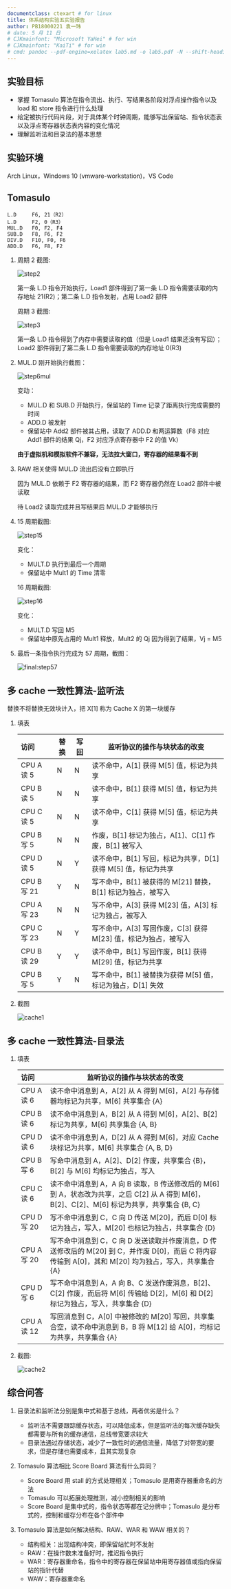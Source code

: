 ```yaml
---
documentclass: ctexart # for linux
title: 体系结构实验五实验报告
author: PB18000221 袁一玮
# date: 5 月 11 日
# CJKmainfont: "Microsoft YaHei" # for win
# CJKmainfont: "KaiTi" # for win
# cmd: pandoc --pdf-engine=xelatex lab5.md -o lab5.pdf -N --shift-heading-level-by=-1
---
```


## 实验目标

- 掌握 Tomasulo 算法在指令流出、执行、写结果各阶段对浮点操作指令以及 load 和 store 指令进行什么处理
- 给定被执行代码片段，对于具体某个时钟周期，能够写出保留站、指令状态表以及浮点寄存器状态表内容的变化情况
- 理解监听法和目录法的基本思想

## 实验环境

Arch Linux，Windows 10 (vmware-workstation)，VS Code

## Tomasulo

```assembly
L.D     F6, 21（R2）
L.D     F2, 0（R3）
MUL.D   F0, F2, F4
SUB.D   F8, F6, F2
DIV.D   F10, F0, F6
ADD.D   F6, F8, F2
```

1. 周期 2 截图:

   ![step2](assets/step2.png)

   第一条 L.D 指令开始执行，Load1 部件得到了第一条 L.D 指令需要读取的内存地址 21(R2)；第二条 L.D 指令发射，占用 Load2 部件

   周期 3 截图:

   ![step3](assets/step3.png)

   第一条 L.D 指令得到了内存中需要读取的值（但是 Load1 结果还没有写回）；Load2 部件得到了第二条 L.D 指令需要读取的内存地址 0(R3)

2. MUL.D 刚开始执行截图：

   ![step6mul](assets/step6mul.png)

   变动：

   - MUL.D 和 SUB.D 开始执行，保留站的 Time 记录了距离执行完成需要的时间
   - ADD.D 被发射
   - 保留站中 Add2 部件被其占用，读取了 ADD.D 和两运算数（F8 对应 Add1 部件的结果 Qj，F2 对应浮点寄存器中 F2 的值 Vk）

   **由于虚拟机和模拟软件不兼容，无法拉大窗口，寄存器的结果看不到**

3. RAW 相关使得 MUL.D 流出后没有立即执行

   因为 MUL.D 依赖于 F2 寄存器的结果，而 F2 寄存器仍然在 Load2 部件中被读取

   待 Load2 读取完成并且写结果后 MUL.D 才能够执行

4. 15 周期截图:

   ![step15](assets/step15.png)

   变化：

   - MULT.D 执行到最后一个周期
   - 保留站中 Mult1 的 Time 清零

   16 周期截图:

   ![step16](assets/step16.png)

   变化：

   - MULT.D 写回 M5
   - 保留站中原先占用的 Mult1 释放，Mult2 的 Qj 因为得到了结果，Vj = M5

5. 最后一条指令执行完成为 57 周期，截图：

   ![final:step57](assets/step57.png)

## 多 cache 一致性算法-监听法

替换不将替换无效块计入，把 X[1] 称为 Cache X 的第一块缓存

1. 填表

   | 访问        | 替换 | 写回 | 监听协议的操作与块状态的改变                                    |
   | :---------- | ---- | ---- | --------------------------------------------------------------- |
   | CPU A 读 5  | N    | N    | 读不命中，A[1] 获得 M[5] 值，标记为共享                         |
   | CPU B 读 5  | N    | N    | 读不命中，B[1] 获得 M[5] 值，标记为共享                         |
   | CPU C 读 5  | N    | N    | 读不命中，C[1] 获得 M[5] 值，标记为共享                         |
   | CPU B 写 5  | N    | N    | 作废，B[1] 标记为独占，A[1]、C[1] 作废，B[1] 被写入             |
   | CPU D 读 5  | N    | Y    | 读不命中，B[1] 写回，标记为共享，D[1] 获得 M[5] 值，标记为共享  |
   | CPU B 写 21 | Y    | N    | 写不命中，B[1] 被获得的 M[21] 替换，B[1] 标记为独占，被写入     |
   | CPU A 写 23 | N    | N    | 写不命中，A[3] 获得 M[23] 值，A[3] 标记为独占，被写入           |
   | CPU C 写 23 | N    | Y    | 写不命中，A[3] 写回作废，C[3] 获得 M[23] 值，标记为独占，被写入 |
   | CPU B 读 29 | Y    | Y    | 读不命中，B[1] 写回作废，B[1] 获得 M[29] 值，标记为共享         |
   | CPU B 写 5  | Y    | N    | 写不命中，B[1] 被替换为获得 M[5] 值，标记为独占，D[1] 失效      |

2. 截图

   ![cache1](assets/cache1.png)

## 多 cache 一致性算法-目录法

1. 填表

   | 访问        | 监听协议的操作与块状态的改变                                                                                                                           |
   | :---------- | ------------------------------------------------------------------------------------------------------------------------------------------------------ |
   | CPU A 读 6  | 读不命中消息到 A，A[2] 从 A 得到 M[6]，A[2] 与存储器均标记为共享，M[6] 共享集合 {A}                                                                    |
   | CPU B 读 6  | 读不命中消息到 A，B[2] 从 A 得到 M[6]，A[2]、B[2] 标记为共享，M[6] 共享集合 {A, B}                                                                     |
   | CPU D 读 6  | 读不命中消息到 A，D[2] 从 A 得到 M[6]，对应 Cache 块标记为共享，M[6] 共享集合 {A, B, D}                                                                |
   | CPU B 写 6  | 写命中消息到 A，A[2]、D[2] 作废，共享集合 {B}，B[2] 与 M[6] 均标记为独占，写入                                                                         |
   | CPU C 读 6  | 读不命中消息到 A，A 向 B 读取，B 传送修改后的 M[6] 到 A，状态改为共享，之后 C[2] 从 A 得到 M[6]，B[2]、C[2]、M[6] 标记为共享，共享集合 {B, C}          |
   | CPU D 写 20 | 写不命中消息到 C，C 向 D 传送 M[20]，而后 D[0] 标记为独占，写入，M[20] 也标记为独占，共享集合 {D}                                                      |
   | CPU A 写 20 | 写不命中消息到 C，C 向 D 发送读取并作废消息，D 传送修改后的 M[20] 到 C，并作废 D[0]，而后 C 将内容传输到 A[0]，其和 M[20] 均为独占，写入，共享集合 {A} |
   | CPU D 写 6  | 写不命中消息到 A，A 向 B、C 发送作废消息，B[2]、C[2] 作废，而后将 M[6] 传输给 D[2]，M[6] 和 D[2] 标记为独占，写入，共享集合 {D}                        |
   | CPU A 读 12 | 写回消息到 C，A[0] 中被修改的 M[20] 写回，共享集合空，读不命中消息到 B，B 将 M[12] 给 A[0]，均标记为共享，共享集合 {A}                                 |

2. 截图:

   ![cache2](assets/cache2.png)

## 综合问答

1. 目录法和监听法分别是集中式和基于总线，两者优劣是什么？

   - 监听法不需要跟踪缓存状态，可以降低成本，但是监听法的每次缓存缺失都需要与所有的缓存通信，总线带宽要求较大
   - 目录法通过存储状态，减少了一致性时的通信流量，降低了对带宽的要求，但是存储也需要成本，且其实现复杂

2. Tomasulo 算法相比 Score Board 算法有什么异同？

   - Score Board 用 stall 的方式处理相关；Tomasulo 是用寄存器重命名的方法
   - Tomasulo 可以拓展处理推测，减小控制相关的影响
   - Score Board 是集中式的，指令状态等都在记分牌中；Tomasulo 是分布式的，控制和缓存分布在各个部件中

3. Tomasulo 算法是如何解决结构、RAW、WAR 和 WAW 相关的？
   - 结构相关：出现结构冲突，即保留站忙时不发射
   - RAW：在操作数未准备好时，推迟指令执行
   - WAR：寄存器重命名，指令中的寄存器在保留站中用寄存器值或指向保留站的指针代替
   - WAW：寄存器重命名
